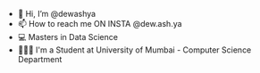 - 👋 Hi, I’m @dewashya
- 📫 How to reach me ON INSTA @dew.ash.ya
- 💻 Masters in Data Science
- 👨🏻‍🎓 I'm a Student at University of Mumbai - Computer Science Department <img src = https://udcs.mu.ac.in/webimages/dept_logo.png align="Center" height=10 width=10></img>
<!---
dewashya/dewashya is a ✨ special ✨ repository because its `README.md` (this file) appears on your GitHub profile.
You can click the Preview link to take a look at your changes.
--->
